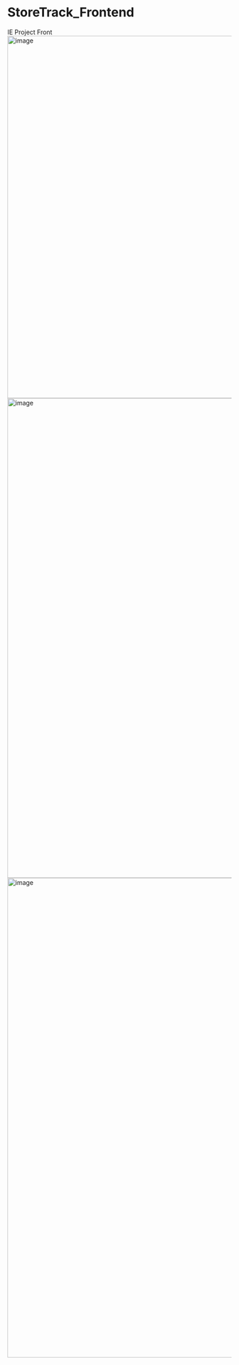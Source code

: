 # StoreTrack_Frontend
IE Project Front
<img width="1241" height="815" alt="image" src="https://github.com/user-attachments/assets/9d9a94ac-e78d-4fd9-a8cd-80725558a291" />
<img width="1919" height="1079" alt="image" src="https://github.com/user-attachments/assets/e84e31d4-f3a4-407f-9fc3-a39cce6ff261" />
<img width="1919" height="1079" alt="image" src="https://github.com/user-attachments/assets/bdcfe933-f980-4401-b6a0-6d7d536ac15a" />

